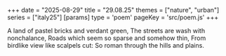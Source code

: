 +++
date = "2025-08-29"
title = "29.08.25"
themes = ["nature", "urban"]
series = ["italy25"]
[params]
  type = 'poem'
  pageKey = 'src/poem.js'
+++

A land of pastel bricks and verdant green,
The streets are wash with nonchalance,
Roads which seem so sparse and somehow thin,
From birdlike view like scalpels cut:
So roman through the hills and plains.
